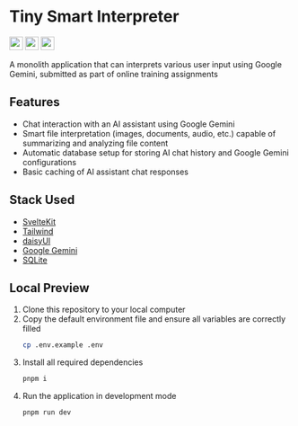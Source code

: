 # Tiny Smart Interpreter
<a href="https://opensource.org/license/mit"><img src="https://img.shields.io/badge/License-MIT-green?style=flat-square" height="24" /></a>
<a href="https://pnpm.io/"><img src="https://img.shields.io/badge/Package-PNPM-orange?style=flat-square" height="24" /></a>
<img src="https://img.shields.io/badge/Module-ECMAScript-yellow?style=flat-square" height="24" />

A monolith application that can interprets various user input using Google Gemini, submitted as part of online training assignments

## Features
- Chat interaction with an AI assistant using Google Gemini
- Smart file interpretation (images, documents, audio, etc.) capable of summarizing and analyzing file content
- Automatic database setup for storing AI chat history and Google Gemini configurations
- Basic caching of AI assistant chat responses

## Stack Used
- [SvelteKit](https://svelte.dev/)
- [Tailwind](https://tailwindcss.com/)
- [daisyUI](https://daisyui.com/)
- [Google Gemini](https://gemini.google.com/)
- [SQLite](https://www.sqlite.org/)

## Local Preview
1. Clone this repository to your local computer
2. Copy the default environment file and ensure all variables are correctly filled
   ```sh
   cp .env.example .env
   ```
3. Install all required dependencies
   ```sh
   pnpm i
   ```
4. Run the application in development mode
   ```sh
   pnpm run dev
   ```
